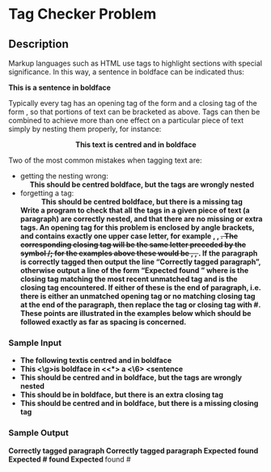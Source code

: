 # Tag Checker Problem

## Description

Markup languages such as HTML use tags to highlight sections with special significance. In this way, a sentence
in boldface can be indicated thus:

<B>This is a sentence in boldface</B>

Typically every tag has an opening tag of the form <TAG> and a closing tag of the form </TAG>, so that portions
of text can be bracketed as above. Tags can then be combined to achieve more than one effect on a particular piece
of text simply by nesting them properly, for instance:

<CENTER><B>This text is centred and in boldface</B></CENTER>

Two of the most common mistakes when tagging text are:
- getting the nesting wrong:
<B><CENTER>This should be centred boldface, but the tags are wrongly nested</B></CENTER>
- forgetting a tag:
<B><CENTER>This should be centred boldface, but there is a missing tag</CENTER>
Write a program to check that all the tags in a given piece of text (a paragraph) are correctly nested, and that there
are no missing or extra tags. An opening tag for this problem is enclosed by angle brackets, and contains exactly
one upper case letter, for example <T>, <X>, <S>. The corresponding closing tag will be the same letter preceded
by the symbol /; for the examples above these would be </T>, </X>, </S>.
If the paragraph is correctly tagged then output the line “Correctly tagged paragraph”, otherwise output a line of
the form “Expected <expected> found <unexpected>” where <expected> is the closing tag matching the most
recent unmatched tag and <unexpected> is the closing tag encountered. If either of these is the end of paragraph,
i.e. there is either an unmatched opening tag or no matching closing tag at the end of the paragraph, then replace
the tag or closing tag with #. These points are illustrated in the examples below which should be followed exactly
as far as spacing is concerned.

### Sample Input
- The following text<C><B>is centred and in boldface</B></C>
- <B>This <\g>is <B>boldface</B> in <<*> a</B> <\6> <<d>sentence
- <B><C> This should be centred and in boldface, but the
tags are wrongly nested </B></C>
- <B>This should be in boldface, but there is an extra closing
tag</B></C>
- <B><C>This should be centred and in boldface, but there is
a missing closing tag</C>

### Sample Output
Correctly tagged paragraph
Correctly tagged paragraph
Expected </C> found </B>
Expected # found </C>
Expected </B> found #


